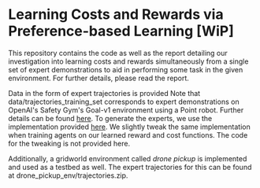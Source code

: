 # Learning Costs and Rewards via Preference-based Learning [WiP]

This repository contains the code as well as the report detailing our investigation into learning costs and rewards simultaneously from a single set of expert demonstrations to aid in performing some task in the given environment. For further details, please read the report.

Data in the form of expert trajectories is provided Note that data/trajectories_training_set corresponds to expert demonstrations on OpenAI's Safety Gym's Goal-v1 environment using a Point robot. Further details can be found [here](https://openai.com/blog/safety-gym/). To generate the experts, we use the implementation provided [here](https://github.com/openai/safety-starter-agents). We slightly tweak the same implementation when training agents on our learned reward and cost functions. The code for the tweaking is not provided here.

Additionally, a gridworld environment called _drone pickup_ is implemented and used as a testbed as well. The expert trajectories for this can be found at drone_pickup_env/trajectories.zip. 
